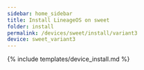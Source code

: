 ```yaml
---
sidebar: home_sidebar
title: Install LineageOS on sweet
folder: install
permalink: /devices/sweet/install/variant3
device: sweet_variant3
---
```

{% include templates/device_install.md %}
